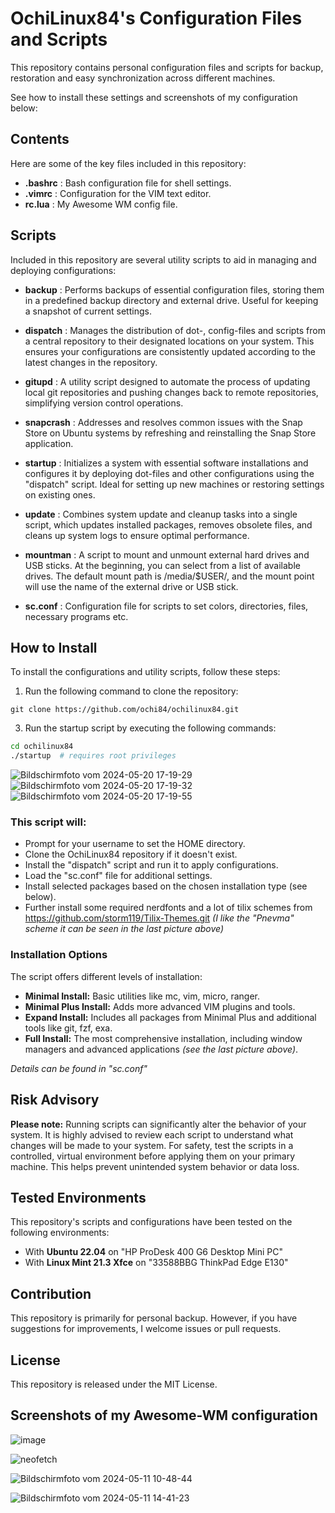 # OchiLinux84's Configuration Files and Scripts

This repository contains personal configuration files and scripts for backup, restoration and easy synchronization across different machines.

See how to install these settings and screenshots of my configuration below:

## Contents

Here are some of the key files included in this repository:

-  **.bashrc**  : Bash configuration file for shell settings.
-  **.vimrc**   : Configuration for the VIM text editor.
-  **rc.lua**   : My Awesome WM config file.

## Scripts

Included in this repository are several utility scripts to aid in managing and deploying configurations:

-  **backup**    : Performs backups of essential configuration files, storing them in a predefined backup directory and external drive. Useful for keeping a snapshot of current settings.

-  **dispatch**  : Manages the distribution of dot-, config-files and scripts from a central repository to their designated locations on your system. This ensures your configurations are consistently updated according to the latest changes in the repository.

-  **gitupd**    : A utility script designed to automate the process of updating local git repositories and pushing changes back to remote repositories, simplifying version control operations.

-  **snapcrash** : Addresses and resolves common issues with the Snap Store on Ubuntu systems by refreshing and reinstalling the Snap Store application.

-  **startup**   : Initializes a system with essential software installations and configures it by deploying dot-files and other configurations using the "dispatch" script. Ideal for setting up new machines or restoring settings on existing ones.

-  **update**    : Combines system update and cleanup tasks into a single script, which updates installed packages, removes obsolete files, and cleans up system logs to ensure optimal performance.

-  **mountman**  : A script to mount and unmount external hard drives and USB sticks. At the beginning, you can select from a list of available drives. The default mount path is /media/$USER/, and the mount point will use the name of the external drive or USB stick.

-  **sc.conf**   : Configuration file for scripts to set colors, directories, files, necessary programs etc.

## How to Install

To install the configurations and utility scripts, follow these steps:

1. Run the following command to clone the repository:

  `git clone https://github.com/ochi84/ochilinux84.git`

3. Run the startup script by executing the following commands:

  ```bash
  cd ochilinux84
  ./startup  # requires root privileges
  ```
![Bildschirmfoto vom 2024-05-20 17-19-29](https://github.com/ochi84/OchiLinux84/assets/168211337/eb5c72e6-1faf-45c4-8040-2b54f44bfe56)
![Bildschirmfoto vom 2024-05-20 17-19-32](https://github.com/ochi84/OchiLinux84/assets/168211337/67c5928e-c3a3-4eb9-83c5-ff146ef139f0)
![Bildschirmfoto vom 2024-05-20 17-19-55](https://github.com/ochi84/OchiLinux84/assets/168211337/b05380f8-cb70-4464-8ead-ea96aba82485)


### This script will:

-  Prompt for your username to set the HOME directory.
-  Clone the OchiLinux84 repository if it doesn't exist.
-  Install the "dispatch" script and run it to apply configurations.
-  Load the "sc.conf" file for additional settings.
-  Install selected packages based on the chosen installation type (see below).
-  Further install some required nerdfonts and a lot of tilix schemes from https://github.com/storm119/Tilix-Themes.git *(I like the "Pnevma" scheme it can be seen in the last picture above)*

### Installation Options

The script offers different levels of installation:

-  **Minimal Install:** Basic utilities like mc, vim, micro, ranger.
-  **Minimal Plus Install:** Adds more advanced VIM plugins and tools.
-  **Expand Install:** Includes all packages from Minimal Plus and additional tools like git, fzf, exa.
-  **Full Install:** The most comprehensive installation, including window managers and advanced applications *(see the last picture above)*.

*Details can be found in "sc.conf"*

## Risk Advisory

**Please note:** Running scripts can significantly alter the behavior of your system. It is highly advised to review each script to understand what changes will be made to your system. For safety, test the scripts in a controlled, virtual environment before applying them on your primary machine. This helps prevent unintended system behavior or data loss.

## Tested Environments

This repository's scripts and configurations have been tested on the following environments:

- With **Ubuntu 22.04** on "HP ProDesk 400 G6 Desktop Mini PC"
- With **Linux Mint 21.3 Xfce** on "33588BBG ThinkPad Edge E130"

## Contribution

This repository is primarily for personal backup. However, if you have suggestions for improvements, I welcome issues or pull requests.

## License

This repository is released under the MIT License.

## Screenshots of my Awesome-WM configuration

![image](https://github.com/ochi84/github/assets/168211337/18199c3a-3833-4363-8f97-92efea49b6ce)

![neofetch](https://github.com/ochi84/github/assets/168211337/a08bb1ab-34ef-4ef5-a57b-9b1d7aecae57)

![Bildschirmfoto vom 2024-05-11 10-48-44](https://github.com/ochi84/github/assets/168211337/67025829-6154-4ac9-94d8-b9801aca98fc)

![Bildschirmfoto vom 2024-05-11 14-41-23](https://github.com/ochi84/github/assets/168211337/a6ad592d-1fa2-4afa-89bb-59bc89cbaaef)
